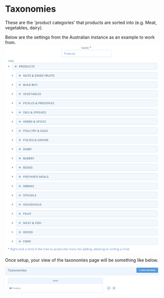 # Taxonomies

These are the 'product categories' that products are sorted into \(e.g. Meat, vegetables, dairy\).

Below are the settings from the Australian instance as an example to work from.![](/assets/Taxonomies)

Once setup, your view of the taxonomies page will be something like below.

![](/assets/ProductsTaxonomies.png)











